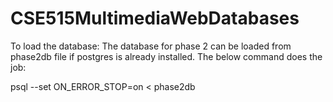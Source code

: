 # CSE515MultimediaWebDatabases

To load the database:
The database for phase 2 can be loaded from phase2db file if postgres is already installed.
The below command does the job:

psql --set ON_ERROR_STOP=on <database name> < phase2db


